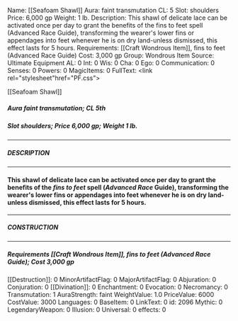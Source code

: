 Name: [[Seafoam Shawl]]
Aura: faint transmutation
CL: 5
Slot: shoulders
Price: 6,000 gp
Weight: 1 lb.
Description: This shawl of delicate lace can be activated once per day to grant the benefits of the fins to feet spell (Advanced Race Guide), transforming the wearer's lower fins or appendages into feet whenever he is on dry land-unless dismissed, this effect lasts for 5 hours.
Requirements: [[Craft Wondrous Item]], fins to feet (Advanced Race Guide)
Cost: 3,000 gp
Group: Wondrous Item
Source: Ultimate Equipment
AL: 0
Int: 0
Wis: 0
Cha: 0
Ego: 0
Communication: 0
Senses: 0
Powers: 0
MagicItems: 0
FullText: <link rel="stylesheet"href="PF.css"><div class="heading"><p class="alignleft">[[Seafoam Shawl]]</p><div style="clear: both;"></div></div><div><h5><b>Aura </b>faint transmutation; <b>CL </b>5th</h5><h5><b>Slot </b>shoulders; <b>Price </b>6,000 gp; <b>Weight </b>1 lb.</h5></div><hr/><div><h5><b>DESCRIPTION</b></h5></div><hr/><div><h4><p>This shawl of delicate lace can be activated once per day to grant the benefits of the <i>fins to feet</i> spell (<i>Advanced <i>Race</i></i> Guide), transforming the wearer's lower fins or appendages into feet whenever he is on dry land-unless dismissed, this effect lasts for 5 hours.</p></h4></div><hr/><div><h5><b>CONSTRUCTION</b></h5></div><hr/><div><h5><b>Requirements </b>[[Craft Wondrous Item]], <i>fins to feet (Advanced Race Guide)</i>; <b>Cost </b>3,000 gp</h5></div>
[[Destruction]]: 0
MinorArtifactFlag: 0
MajorArtifactFlag: 0
Abjuration: 0
Conjuration: 0
[[Divination]]: 0
Enchantment: 0
Evocation: 0
Necromancy: 0
Transmutation: 1
AuraStrength: faint
WeightValue: 1.0
PriceValue: 6000
CostValue: 3000
Languages: 0
BaseItem: 0
LinkText: 0
id: 2096
Mythic: 0
LegendaryWeapon: 0
Illusion: 0
Universal: 0
effects: 0
